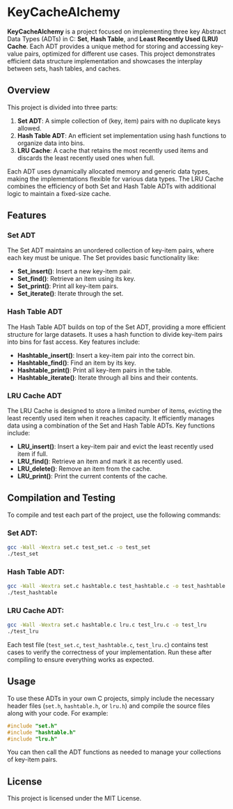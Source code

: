 ﻿

# KeyCacheAlchemy

**KeyCacheAlchemy** is a project focused on implementing three key Abstract Data Types (ADTs) in C: **Set**, **Hash Table**, and **Least Recently Used (LRU) Cache**. Each ADT provides a unique method for storing and accessing key-value pairs, optimized for different use cases. This project demonstrates efficient data structure implementation and showcases the interplay between sets, hash tables, and caches.

## Overview
This project is divided into three parts:

1. **Set ADT**: A simple collection of (key, item) pairs with no duplicate keys allowed.
2. **Hash Table ADT**: An efficient set implementation using hash functions to organize data into bins.
3. **LRU Cache**: A cache that retains the most recently used items and discards the least recently used ones when full.

Each ADT uses dynamically allocated memory and generic data types, making the implementations flexible for various data types. The LRU Cache combines the efficiency of both Set and Hash Table ADTs with additional logic to maintain a fixed-size cache.



## Features

### Set ADT
The Set ADT maintains an unordered collection of key-item pairs, where each key must be unique. The Set provides basic functionality like:
- **Set_insert()**: Insert a new key-item pair.
- **Set_find()**: Retrieve an item using its key.
- **Set_print()**: Print all key-item pairs.
- **Set_iterate()**: Iterate through the set.

### Hash Table ADT
The Hash Table ADT builds on top of the Set ADT, providing a more efficient structure for large datasets. It uses a hash function to divide key-item pairs into bins for fast access. Key features include:
- **Hashtable_insert()**: Insert a key-item pair into the correct bin.
- **Hashtable_find()**: Find an item by its key.
- **Hashtable_print()**: Print all key-item pairs in the table.
- **Hashtable_iterate()**: Iterate through all bins and their contents.

### LRU Cache ADT
The LRU Cache is designed to store a limited number of items, evicting the least recently used item when it reaches capacity. It efficiently manages data using a combination of the Set and Hash Table ADTs. Key functions include:
- **LRU_insert()**: Insert a key-item pair and evict the least recently used item if full.
- **LRU_find()**: Retrieve an item and mark it as recently used.
- **LRU_delete()**: Remove an item from the cache.
- **LRU_print()**: Print the current contents of the cache.

## Compilation and Testing

To compile and test each part of the project, use the following commands:

### Set ADT:
```bash
gcc -Wall -Wextra set.c test_set.c -o test_set
./test_set
```

### Hash Table ADT:
```bash
gcc -Wall -Wextra set.c hashtable.c test_hashtable.c -o test_hashtable
./test_hashtable
```

### LRU Cache ADT:
```bash
gcc -Wall -Wextra set.c hashtable.c lru.c test_lru.c -o test_lru
./test_lru
```

Each test file (`test_set.c`, `test_hashtable.c`, `test_lru.c`) contains test cases to verify the correctness of your implementation. Run these after compiling to ensure everything works as expected.

## Usage
To use these ADTs in your own C projects, simply include the necessary header files (`set.h`, `hashtable.h`, or `lru.h`) and compile the source files along with your code. For example:
```c
#include "set.h"
#include "hashtable.h"
#include "lru.h"
```

You can then call the ADT functions as needed to manage your collections of key-item pairs.


## License
This project is licensed under the MIT License.
